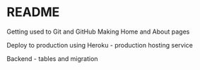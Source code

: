 # README

Getting used to Git and GitHub
Making Home and About pages

Deploy to production using Heroku - production hosting service

Backend - tables and migration
